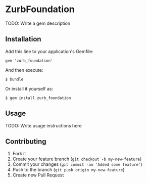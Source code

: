 # ZurbFoundation

TODO: Write a gem description

## Installation

Add this line to your application's Gemfile:

    gem 'zurb_foundation'

And then execute:

    $ bundle

Or install it yourself as:

    $ gem install zurb_foundation

## Usage

TODO: Write usage instructions here

## Contributing

1. Fork it
2. Create your feature branch (`git checkout -b my-new-feature`)
3. Commit your changes (`git commit -am 'Added some feature'`)
4. Push to the branch (`git push origin my-new-feature`)
5. Create new Pull Request
